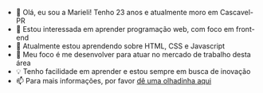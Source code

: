- 👋 Olá, eu sou a Marieli! Tenho 23 anos e atualmente moro em Cascavel-PR
- 👀 Estou interessada em aprender programação web, com foco em front-end
- 🌱 Atualmente estou aprendendo sobre HTML, CSS e Javascript
- 🎯 Meu foco é me desenvolver para atuar no mercado de trabalho desta área
- 💡 Tenho facilidade em aprender e estou sempre em busca de inovação
- 📫 Para mais informações, por  favor [dê uma olhadinha aqui](https://www.linkedin.com/in/marieli-teixeira-5a58a217a/)


